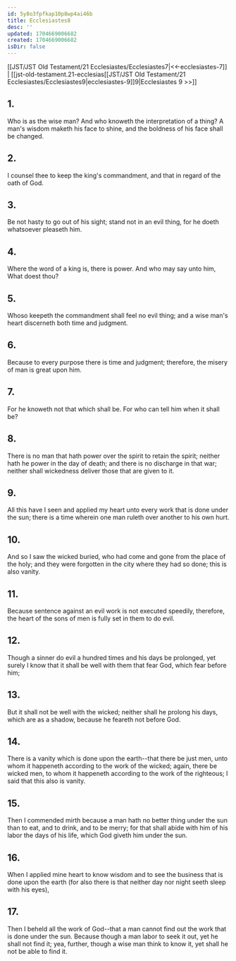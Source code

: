 ```yaml
---
id: 5y8o3fpfkap10p8wp4ai46b
title: Ecclesiastes8
desc: ''
updated: 1704669006682
created: 1704669006682
isDir: false
---
```

[[JST/JST Old Testament/21 Ecclesiastes/Ecclesiastes7|<<-ecclesiastes-7]] | [[jst-old-testament.21-ecclesias[[JST/JST Old Testament/21 Ecclesiastes/Ecclesiastes9|ecclesiastes-9]]9|Ecclesiastes 9 >>]]
## 1.
Who is as the wise man? And who knoweth the interpretation of a thing? A man\'s wisdom maketh his face to shine, and the boldness of his face shall be changed.
## 2.
I counsel thee to keep the king\'s commandment, and that in regard of the oath of God.
## 3.
Be not hasty to go out of his sight; stand not in an evil thing, for he doeth whatsoever pleaseth him.
## 4.
Where the word of a king is, there is power. And who may say unto him, What doest thou?
## 5.
Whoso keepeth the commandment shall feel no evil thing; and a wise man\'s heart discerneth both time and judgment.
## 6.
Because to every purpose there is time and judgment; therefore, the misery of man is great upon him.
## 7.
For he knoweth not that which shall be. For who can tell him when it shall be?
## 8.
There is no man that hath power over the spirit to retain the spirit; neither hath he power in the day of death; and there is no discharge in that war; neither shall wickedness deliver those that are given to it.
## 9.
All this have I seen and applied my heart unto every work that is done under the sun; there is a time wherein one man ruleth over another to his own hurt.
## 10.
And so I saw the wicked buried, who had come and gone from the place of the holy; and they were forgotten in the city where they had so done; this is also vanity.
## 11.
Because sentence against an evil work is not executed speedily, therefore, the heart of the sons of men is fully set in them to do evil.
## 12.
Though a sinner do evil a hundred times and his days be prolonged, yet surely I know that it shall be well with them that fear God, which fear before him;
## 13.
But it shall not be well with the wicked; neither shall he prolong his days, which are as a shadow, because he feareth not before God.
## 14.
There is a vanity which is done upon the earth\--that there be just men, unto whom it happeneth according to the work of the wicked; again, there be wicked men, to whom it happeneth according to the work of the righteous; I said that this also is vanity.
## 15.
Then I commended mirth because a man hath no better thing under the sun than to eat, and to drink, and to be merry; for that shall abide with him of his labor the days of his life, which God giveth him under the sun.
## 16.
When I applied mine heart to know wisdom and to see the business that is done upon the earth (for also there is that neither day nor night seeth sleep with his eyes),
## 17.
Then I beheld all the work of God\--that a man cannot find out the work that is done under the sun. Because though a man labor to seek it out, yet he shall not find it; yea, further, though a wise man think to know it, yet shall he not be able to find it.

